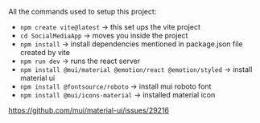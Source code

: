 All the commands used to setup this project:
 - `npm create vite@latest` -> this set ups the vite project
 - `cd SocialMediaApp` -> moves you inside the project
 - `npm install` -> install dependencies mentioned in package.json file created by vite
 - `npm run dev` -> runs the react server
 - `npm install @mui/material @emotion/react @emotion/styled` -> install material ui
 - `npm install @fontsource/roboto` -> install mui roboto font
 - `npm install @mui/icons-material` -> installed material icon



https://github.com/mui/material-ui/issues/29216